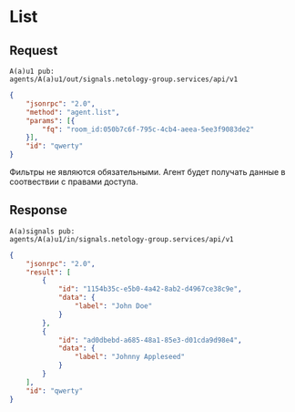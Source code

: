# List

## Request

```
A(a)u1 pub:
agents/A(a)u1/out/signals.netology-group.services/api/v1
```

```json
{
    "jsonrpc": "2.0",
    "method": "agent.list",
    "params": [{
        "fq": "room_id:050b7c6f-795c-4cb4-aeea-5ee3f9083de2"
    }],
    "id": "qwerty"
}
```

Фильтры не являются обязательными. Агент будет получать данные в соотвествии с правами доступа.

## Response

```
A(a)signals pub:
agents/A(a)u1/in/signals.netology-group.services/api/v1
```

```json
{
    "jsonrpc": "2.0",
    "result": [
        {
            "id": "1154b35c-e5b0-4a42-8ab2-d4967ce38c9e",
            "data": {
                "label": "John Doe"
            }
        }, 
        {
            "id": "ad0dbebd-a685-48a1-85e3-d01cda9d98e4",
            "data": {
                "label": "Johnny Appleseed"
            }
        }
    ],
    "id": "qwerty"
}
```
